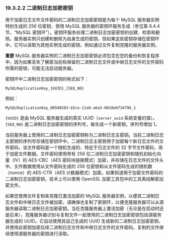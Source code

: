 ### 19.3.2.2 二进制日志加密密钥

用于加密日志文件文件密码的二进制日志加密密钥是为每个 MySQL 服务器实例特别生成的 256 位密钥，使用 MySQL 服务器的密钥环服务生成（参见第 8.4.4 节，“MySQL 密钥环”）。密钥环服务处理二进制日志加密密钥的创建、检索和删除。服务器实例只创建和删除为自身生成的密钥，但如果这些密钥存储在密钥环中，它可以读取为其他实例生成的密钥，例如通过文件复制克隆的服务器实例。

**重要**
MySQL 服务器实例的二进制日志加密密钥必须包含在您的备份和恢复程序中，因为如果丢失了解密当前和保留的二进制日志文件或中继日志文件的文件密码所需的密钥，可能无法启动服务器。

密钥环中二进制日志加密密钥的格式如下：

```
MySQLReplicationKey_{UUID}_{SEQ_NO}
```

例如：

```
MySQLReplicationKey_00508583-b5ce-11e8-a6a5-0010e0734796_1
```

`{UUID}` 是由 MySQL 服务器生成的真实 UUID（`server_uuid` 系统变量的值）。`{SEQ_NO}` 是二进制日志加密密钥的序列号，每生成一个新密钥，序列号增加 1。

当前服务器上使用的二进制日志加密密钥称为二进制日志主密钥。当前二进制日志主密钥的序列号存储在密钥环中。二进制日志主密钥用于加密每个新日志文件的文件密码，该文件密码是一个随机生成的、特定于日志文件的 32 字节文件密码，用于加密文件数据。文件密码使用带有 256 位二进制日志加密密钥和随机初始化向量（IV）的 AES-CBC（AES 密码块链接模式）加密，并存储在日志文件的文件头中。文件数据使用从文件密码生成的 256 位密钥和从文件密码生成的随机数（nonce）的 AES-CTR（AES 计数器模式）加密。如果知道用于加密文件密码的二进制日志加密密钥，技术上可以使用 OpenSSL 加密工具包中的工具离线解密加密文件。

如果您使用文件复制来克隆已激活加密的 MySQL 服务器实例，以便其二进制日志文件和中继日志文件被加密，请确保也复制了密钥环，以便克隆服务器可以从源服务器读取二进制日志加密密钥。当在克隆服务器上激活加密（无论是在启动时还是后来），克隆服务器识别与复制文件一起使用的二进制日志加密密钥包括源服务器生成的 UUID。它自动使用其自己生成的 UUID 生成新的二进制日志加密密钥，并使用此密钥加密后续二进制日志文件和中继日志文件的文件密码。复制的文件继续使用源服务器的密钥进行读取。